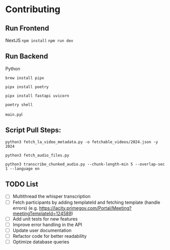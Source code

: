 # Contributing 

## Run Frontend
NextJS
`npm install`
`npm run dev`

## Run Backend 
Python

`brew install pipx`

`pipx install poetry`

`pipx install fastapi uvicorn`

`poetry shell`

`main.py`i

## Script Pull Steps:
`python3 fetch_la_video_metadata.py -o fetchable_videos/2024.json -y 2024`

`python3 fetch_audio_files.py`

`python3 transcribe_chunked_audio.py --chunk-length-min 5 --overlap-sec 1 --language en`


## TODO List
- [ ] Multithread the whisper transcription
- [ ] Fetch participants by adding templateId and fetching template (handle errors) (e.g. https://lacity.primegov.com/Portal/Meeting?meetingTemplateId=124589)
- [ ] Add unit tests for new features
- [ ] Improve error handling in the API
- [ ] Update user documentation
- [ ] Refactor code for better readability
- [ ] Optimize database queries
